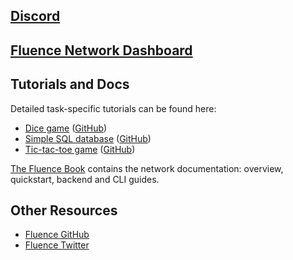 ## [Discord](https://discord.gg/AjfbDKQ)

## [Fluence Network Dashboard](http://dash.fluence.network/)

## Tutorials and Docs
Detailed task-specific tutorials can be found here:

- [Dice game](http://dice.fluence.network/) ([GitHub](https://github.com/fluencelabs/tutorials/tree/master/dice-game))
- [Simple SQL database](http://sql.fluence.network/) ([GitHub](https://github.com/fluencelabs/tutorials/tree/master/llamadb))
- [Tic-tac-toe game](http://tictactoe.fluence.network/) ([GitHub](https://github.com/fluencelabs/tutorials/tree/master/tic-tac-toe))

[The Fluence Book](https://fluence.network/docs/book/introduction/index.html) contains the network documentation: overview, quickstart, backend and CLI guides.

## Other Resources

- [Fluence GitHub](https://github.com/fluencelabs/fluence)  
- [Fluence Twitter](http://twitter.com/fluence_one)
